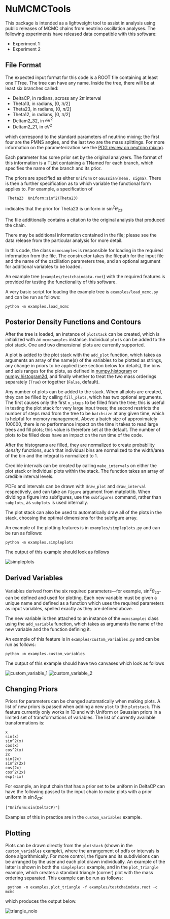 # NuMCMCTools

This package is intended as a lightweight tool to assist in analysis using 
public releases of MCMC chains from neutrino oscillation analyses. The
following experiments have released data compatible with this software:

* Experiment 1
* Experiment 2


## File Format

The expected input format for this code is a ROOT file containing at
least one TTree. The tree can have any name. Inside the tree, there
will be at least six branches called:

* DeltaCP, in radians, across any $2\pi$ interval
* Theta13, in radians, [0, $\pi$/2]
* Theta23,  in radians, [0, $\pi$/2]
* Theta12,  in radians, [0, $\pi$/2]
* Deltam2_32, in $\text{eV}^2$
* Deltam2_21, in $\text{eV}^2$

which correspond to the standard parameters of neutrino mixing; the
first four are the PMNS angles, and the last two are the mass
splittings. For more information on the parameterization see the [PDG
review on neutrino mixing](https://pdg.lbl.gov/2024/web/viewer.html?file=../reviews/rpp2024-rev-neutrino-mixing.pdf). 

Each parameter has some prior set by the original analyzers. The
format of this information is a TList containing a TNamed for each branch, 
which specifies the name of the branch and its prior. 

The priors are specified as either `Uniform` or `Gaussian(mean, sigma)`.
There is then a further specification as to which variable the functional form
applies to. For example, a specification of 

``` Theta23  Uniform:sin^2(Theta23)```

indicates that the prior for Theta23 is uniform in $\sin^2\theta_{23}$.

The file additionally contains a citation to the original analysis that
produced the chain. 

There may be additional information contained in the file; please see
the data release from the particular analysis for more detail.

In this code, the class `mcmcsamples` is responsible for loading
in the required information from the file. The constructor takes the
filepath for the input file and the name of the oscillation parameters
tree, and an optional argument for additional variables to be loaded. 

An example tree (`examples/testchaindata.root`) with the required
features is provided for testing the functionality of this software. 

A very basic script for loading the example tree is
`examples/load_mcmc.py` and can be run as follows:

 ```
 python -m examples.load_mcmc
```



## Posterior Density Functions and Contours

After the tree is loaded, an instance of `plotstack` can be created,
which is initialized with an `mcmcsamples` instance. Individual
`plot`s can be added to the plot stack. One and two dimensional plots
are currently supported. 

A plot is added to the plot stack with the `add_plot` function, which
takes as arguments an array of the name(s) of the variables to be
plotted as strings, any change in priors to be applied (see section below for details),
the bins and axis ranges for the plots, as defined in
[numpy.histogram](https://numpy.org/doc/stable/reference/generated/numpy.histogram.html)
or
[numpy.histogram2d](https://numpy.org/doc/stable/reference/generated/numpy.histogram2d.html),
and finally whether to treat the two mass orderings separately
(`True`) or together (`False`, default).

Any number of plots can be added to the stack. When all plots are
created, they can be filled by calling `fill_plots`, which has two
optional arguments. The first causes only the first
`n_steps` to be filled from the tree; this is useful in testing the
plot stack for very large input trees; the second restricts the number
of steps read from the tree to be `batchsize` at any given time, which
is helpful for memory management. Above a batch size of approximately
100000, there is no performance impact on the time it takes to read
large trees and fill plots; this value is therefore set at the
default. The number of plots to be filled does have an impact on the run
time of the code. 

After the histograms are filled, they are normalized to create
probability _density_ functions, such that individual bins are
normalized to the width/area of the bin and the integral is normalized
to 1. 

Credible intervals can be created by calling `make_intervals`
on either the plot stack or individual plots within the stack. The
function takes an array of credible interval levels. 

PDFs and intervals can be drawn with `draw_plot` and `draw_interval`
respectively, and can take an `Figure` argument from matplotlib. When
dividing a figure into subfigures, use the `subfigures` command, rather
than `subplots`, as `subplots` is used internally. 

The plot stack can also be used to automatically draw all of the plots
in the stack, choosing the optimal dimensions for the subfigure array.

An example of the plotting features is in `examples/simpleplots.py` and
can be run as follows: 

 ```
 python -m examples.simpleplots
```
The output of this example should look as follows

![simpleplots](https://github.com/user-attachments/assets/e79060c5-42f4-43b5-90b9-6e89aa0b7f0a)


## Derived Variables

Variables derived from the six required parameters—for example,
$\sin^2\theta_{23}$-can be defined and used for plotting. Each new
variable must be given a unique name and defined as a function which
uses the required parameters as input variables, spelled exactly as
they are defined above. 

The new variable is then attached to an instance of the `mcmcsamples`
class using the `add_variable` function, which takes as arguments the
name of the new variable and the function defining it. 

An example of this feature is in `examples/custom_variables.py` and
can be run as follows:

 ```
 python -m examples.custom_variables
```
The output of this example should have two canvases which look as follows

![custom_variable_1](https://github.com/user-attachments/assets/a6243f95-7cc4-4e21-bd27-27777a404b6e)
![custom_variable_2](https://github.com/user-attachments/assets/f377d5fa-6154-41d7-b3aa-1a3822b2a95b)



## Changing Priors

Priors for parameters can be changed automatically when making plots.
A list of new priors is passed when adding a new `plot` to the `plotstack`.
This feature currently only works in 1D and with Uniform or Gaussian priors
in a limited set of transformations of variables. The list of currently
available transformations is:

```
x
sin(x)
sin^2(x)
cos(x)
cos^2(x)
2x
sin(2x)
sin^2(2x)
cos(2x)
cos^2(2x)
exp(-ix)
```
For example, an input chain that has a prior set to be uniform in DeltaCP can
have the following passed to the input chain to make plots with a prior uniform
in $\sin\delta_{CP}$:

```
["Uniform:sin(DeltaCP)"]
```
Examples of this in practice are in the `custom_variables` example. 

## Plotting

Plots can be drawn directly from the `plotstack` (shown in the `custom_variables` 
example), where the arrangement of pdfs or intervals is done algorithmically. 
For more control, the figure and its subdivisions can be arranged by the user
and each plot drawn individually. An example of the latter is shown in both the
`simpleplots` example, and in the `plot_triangle` example, which creates a standard
triangle (corner) plot with the mass ordering separated. This example can be run as 
follows:

 ```
  python -m examples.plot_triangle -f examples/testchaindata.root -c mcmc    
```
which produces the output below.

![triangle_noio](https://github.com/user-attachments/assets/3f5940dc-cf99-4244-b82e-608c4112cd84)



